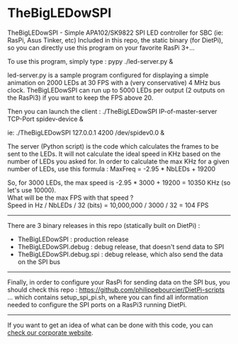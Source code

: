 # TheBigLEDowSPI

TheBigLEDowSPI - Simple APA102/SK9822 SPI LED controller for SBC (ie: RasPi, Asus Tinker, etc)
Included in this repo, the static binary (for DietPi), so you can directly use this program on your favorite RasPi 3+...

To use this program, simply type :
pypy ./led-server.py &

led-server.py is a sample program configured for displaying a simple animation on 2000 LEDs at 30 FPS with a (very conservative) 4 MHz bus clock.
TheBigLEDowSPI can run up to 5000 LEDs per output (2 outputs on the RasPi3) if you want to keep the FPS above 20.

Then you can launch the client :
./TheBigLEDowSPI IP-of-master-server TCP-Port spidev-device &

ie: ./TheBigLEDowSPI 127.0.0.1 4200 /dev/spidev0.0 &

The server (Python script) is the code which calculates the frames to be sent to the LEDs.
It will not calculate the ideal speed in KHz based on the number of LEDs you asked for.
In order to calculate the max KHz for a given number of LEDs, use this formula :
MaxFreq = -2.95 * NbLEDs + 19200

So, for 3000 LEDs, the max speed is -2.95 * 3000 + 19200 = 10350 KHz (so let's use 10000).  
What will be the max FPS with that speed ?  
Speed in Hz / NbLEDs / 32 (bits) = 10,000,000 / 3000 / 32 = 104 FPS

******

There are 3 binary releases in this repo (statically built on DietPi) :
 - TheBigLEDowSPI : production release
 - TheBigLEDowSPI.debug : debug release, that doesn't send data to SPI
 - TheBigLEDowSPI.debug.spi : debug release, which also send the data on the SPI bus

******

Finally, in order to configure your RasPi for sending data on the SPI bus, you should check this repo :
https://github.com/philippebourcier/DietPi-scripts
... which contains setup_spi_pi.sh, where you can find all information needed to configure the SPI ports on a RasPi3 running DietPi.

******

If you want to get an idea of what can be done with this code, you can <a href="http://www.whilezero.fr/" target="_blank">check our corporate website</a>.

